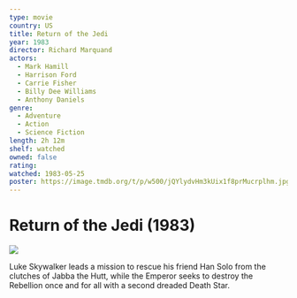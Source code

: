 ```yaml
---
type: movie
country: US
title: Return of the Jedi
year: 1983
director: Richard Marquand
actors:
  - Mark Hamill
  - Harrison Ford
  - Carrie Fisher
  - Billy Dee Williams
  - Anthony Daniels
genre:
  - Adventure
  - Action
  - Science Fiction
length: 2h 12m
shelf: watched
owned: false
rating:
watched: 1983-05-25
poster: https://image.tmdb.org/t/p/w500/jQYlydvHm3kUix1f8prMucrplhm.jpg
---
```


# Return of the Jedi (1983)

![](https://image.tmdb.org/t/p/w500/jQYlydvHm3kUix1f8prMucrplhm.jpg)

Luke Skywalker leads a mission to rescue his friend Han Solo from the clutches of Jabba the Hutt, while the Emperor seeks to destroy the Rebellion once and for all with a second dreaded Death Star.